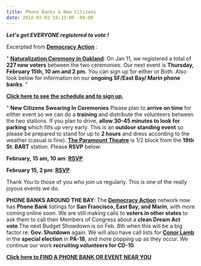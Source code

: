 ```yaml
---
title: Phone Banks & New Citizens
date: 2018-02-02 14:33:00 -08:00
---
```


***Let's get EVERYONE registered to vote !***


Excerpted from [**Democracy Action**](https://demaction.us/) :

"  [**Naturalization Ceremony in Oakland**](https://oaklandnorth.net/2017/10/02/thousands-become-us-citizens-in-oakland-and-react-strongly-to-trumps-welcome-message/): On Jan 11, we registered a total of **227 new voters** between the two ceremonies. Our next event is **Thursday, February 15th, 10 am and 2 pm.** You can sign up for either or Both. Also look below for information on our **ongoing SF/East Bay/ Marin phone banks**.  "

[**Click here to see the schedule and to sign up**.](https://demaction.us/)

"  **New Citizens Swearing In Ceremonies**
Please plan to **arrive on time** for either event so we can do a **training** and distribute the volunteers between the two stations. If you plan to drive, **allow 30-45 minutes to look for parking** which fills up very early. This is an **outdoor standing event** so please be prepared to stand for up to **2 hours** and dress according to the weather (casual is fine).
[**The Paramount Theatre**](http://www.paramounttheatre.com/) is 1/2 block from the **19th St. BART** station. Please **RSVP** below:

**February, 15 am, 10 am**: [**RSVP**](https://www.eventbrite.com/e/register-new-citizens-to-vote-morning-registration-41912679954)

**February 15, 2 pm**: [**RSVP**](https://www.eventbrite.com/e/register-new-citizens-to-vote-afternoon-registration-41912752170)

Thank You to those of you who join us regularly. This is one of the really joyous events we do.

**PHONE BANKS AROUND THE BAY**:
The [**Democracy Action**](https://demaction.us/) network now has **Phone Bank** listings for **San Francisco, East Bay, and Marin**, with more coming online soon. We are still making calls to **voters in other states** to ask them to call their Members of Congress about a **clean Dream Act vote**.The next Budget Showdown is on Feb. 8th when this will be a big factor re: **Gov. Shutdown** again. We will also have call lists for [**Conor Lamb**](https://conorlamb.com/) in the **special election** in **PA-18**, and more popping up as they occur. We continue our work **recruiting volunteers for CD-10**.

[**Click here to FIND A PHONE BANK OR EVENT NEAR YOU**](https://demaction.us/)
